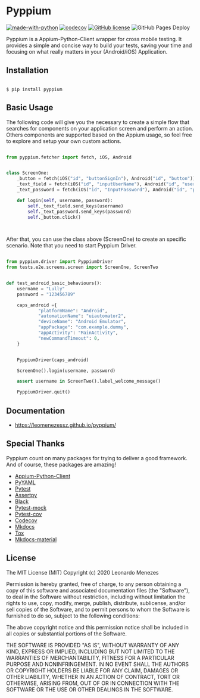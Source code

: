# Pyppium

[![made-with-python](https://img.shields.io/badge/Made%20with-Python-1f425f.svg)](https://www.python.org/)
[![codecov](https://codecov.io/gh/leomenezessz/pyppium/branch/master/graph/badge.svg)](https://codecov.io/gh/leomenezessz/pyppium)
[![GitHub license](https://img.shields.io/github/license/Naereen/StrapDown.js.svg)](https://github.com/leomenezessz/pyppium/blob/master/LICENSE)
![GitHub Pages Deploy](https://github.com/leomenezessz/pyppium/workflows/GitHub%20Pages%20Deploy/badge.svg?branch=master)

Pyppium is a Appium-Python-Client wrapper for cross mobile testing. 
It provides a simple and concise way to build your tests, saving your time and focusing on what really matters in your (Android/iOS) Application. 


## Installation

```

$ pip install pyppium

```

## Basic Usage

The following code will give you the necessary to create a simple flow that searches for components on your application screen and perform an action.
Others components are supported based on the Appium usage, so feel free to explore and setup your own custom actions.

```python

from pyppium.fetcher import fetch, iOS, Android


class ScreenOne:
    _button = fetch(iOS("id", "buttonSignIn"), Android("id", "button"))
    _text_field = fetch(iOS("id", "inputUserName"), Android("id", "username"))
    _text_password = fetch(iOS("id", "InputPassword"), Android("id", "pass"))

    def login(self, username, password):
        self._text_field.send_keys(username)
        self._text_password.send_keys(password)
        self._button.click()

    
```

After that, you can use the class above (ScreenOne) to create an specific scenario. 
Note that you need to start Pyppium Driver.

```python

from pyppium.driver import PyppiumDriver
from tests.e2e.screens.screen import ScreenOne, ScreenTwo


def test_android_basic_behaviours():
    username = "Lully"
    password = "123456789"

    caps_android ={
            "platformName": "Android",
            "automationName": "uiautomator2",
            "deviceName": "Android Emulator",
            "appPackage": "com.example.dummy",
            "appActivity": "MainActivity",
            "newCommandTimeout": 0,
    }


    PyppiumDriver(caps_android)

    ScreenOne().login(username, password)

    assert username in ScreenTwo().label_welcome_message()

    PyppiumDriver.quit()
```

## Documentation

- https://leomenezessz.github.io/pyppium/

## Special Thanks
 
 Pyppium count on many packages for trying to deliver a good framework. And of course, these packages are amazing!
 
 - [Appium-Python-Client](https://pypi.org/project/Appium-Python-Client/)
 - [PyYAML](https://pypi.org/project/PyYAML/)
 - [Pytest](https://pypi.org/project/pytest/)
 - [Assertpy](https://pypi.org/project/assertpy/)
 - [Black](https://pypi.org/project/black/)
 - [Pytest-mock](https://pypi.org/project/pytest-mock/)
 - [Pytest-cov](https://pypi.org/project/pytest-cov/)
 - [Codecov](https://pypi.org/project/codecov/)
 - [Mkdocs](https://pypi.org/project/mkdocs/)
 - [Tox](https://pypi.org/project/tox/) 
 - [Mkdocs-material](https://squidfunk.github.io/mkdocs-material/) 

## License

 The MIT License (MIT)
 Copyright (c) 2020 Leonardo Menezes

 Permission is hereby granted, free of charge, to any person obtaining a copy
 of this software and associated documentation files (the "Software"), to deal
 in the Software without restriction, including without limitation the rights
 to use, copy, modify, merge, publish, distribute, sublicense, and/or sell
 copies of the Software, and to permit persons to whom the Software is
 furnished to do so, subject to the following conditions:

 The above copyright notice and this permission notice shall be included in all
 copies or substantial portions of the Software.

 THE SOFTWARE IS PROVIDED "AS IS", WITHOUT WARRANTY OF ANY KIND,
 EXPRESS OR IMPLIED, INCLUDING BUT NOT LIMITED TO THE WARRANTIES OF
 MERCHANTABILITY, FITNESS FOR A PARTICULAR PURPOSE AND NONINFRINGEMENT.
 IN NO EVENT SHALL THE AUTHORS OR COPYRIGHT HOLDERS BE LIABLE FOR ANY CLAIM,
 DAMAGES OR OTHER LIABILITY, WHETHER IN AN ACTION OF CONTRACT, TORT OR
 OTHERWISE, ARISING FROM, OUT OF OR IN CONNECTION WITH THE SOFTWARE OR THE USE
 OR OTHER DEALINGS IN THE SOFTWARE.
 
 <br/>